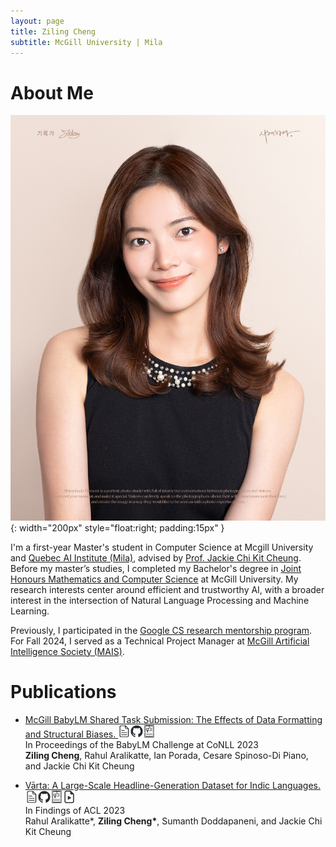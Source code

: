 ```yaml
---
layout: page
title: Ziling Cheng
subtitle: McGill University | Mila
---
```


# About Me


![myimg](assets/img/IMG_9407.JPG){: width="200px" style="float:right; padding:15px" }

I'm a first-year Master's student in Computer Science at Mcgill University and [Quebec AI Institute (Mila)](https://mila.quebec/en/), advised by [Prof. Jackie Chi Kit Cheung](https://www.cs.mcgill.ca/~jcheung/). Before my master’s studies, I completed my Bachelor's degree in [Joint Honours Mathematics and Computer Science](https://www.mcgill.ca/mathstat/undergraduate/programs/b-sc/joint-honours-mathematics-and-computer-science-b-sc) at McGill University. My research interests center around efficient and trustworthy AI, with a broader interest in the intersection of Natural Language Processing and Machine Learning.

Previously, I participated in the [Google CS research mentorship program](https://research.google/outreach/csrmp/). For Fall 2024, I served as a Technical Project Manager at [McGill Artificial Intelligence Society (MAIS)](https://mcgillai.com/).


# Publications
- [McGill BabyLM Shared Task Submission: The Effects of Data Formatting and Structural Biases. <a href="https://aclanthology.org/2023.conll-babylm.18/"><img src="assets/img/page.png" alt="" width="20"/></a><a href="https://github.com/ziling-cheng/babylm/"><img src="assets/img/github-mark.png" alt="" width="20"/></a>](https://ziling-cheng.github.io/2023-12-06-New-Paper!-McGill-BabyLM-Shared-Task-Submission-The-Effects-of-Data-Formatting-and-Structural-Biases/)<a href="https://drive.google.com/file/d/1w5PYlDMXGDRBAEVBN2rtk6HrJDYwgiCz/view?usp=sharing"><img src="assets/img/poster.png" alt="" width="20"/></a> <br> In Proceedings of the BabyLM Challenge at CoNLL 2023 <br>
**Ziling Cheng**, Rahul Aralikatte, Ian Porada, Cesare Spinoso-Di Piano, and Jackie Chi Kit Cheung

- [Vārta: A Large-Scale Headline-Generation Dataset for Indic Languages. <a href="https://arxiv.org/abs/2305.05858"><img src="assets/img/page.png" alt="" width="20"/></a><a href="https://github.com/rahular/varta"><img src="assets/img/github-mark.png" alt="" width="20"/></a>](https://ziling-cheng.github.io/2023-06-10-New-Paper!-V%C4%81rta-A-Large-Scale-Headline-Generation-Dataset-for-Indic-Languages/)<a href="https://drive.google.com/file/d/1ufYouhPvNmgTfQVjx65FGN-eIosD4qOK/view?usp=drive_link"><img src="assets/img/poster.png" alt="" width="20"/></a><a href="https://drive.google.com/file/d/1EgZjl_qHPLIslHZTOTAnl3wjGvDluRt-/view?usp=drive_link"><img src="assets/img/video.png" alt="" width="20"/></a> <br> In Findings of ACL 2023 <br>
  Rahul Aralikatte\*, **Ziling Cheng\***, Sumanth Doddapaneni, and Jackie Chi Kit Cheung



